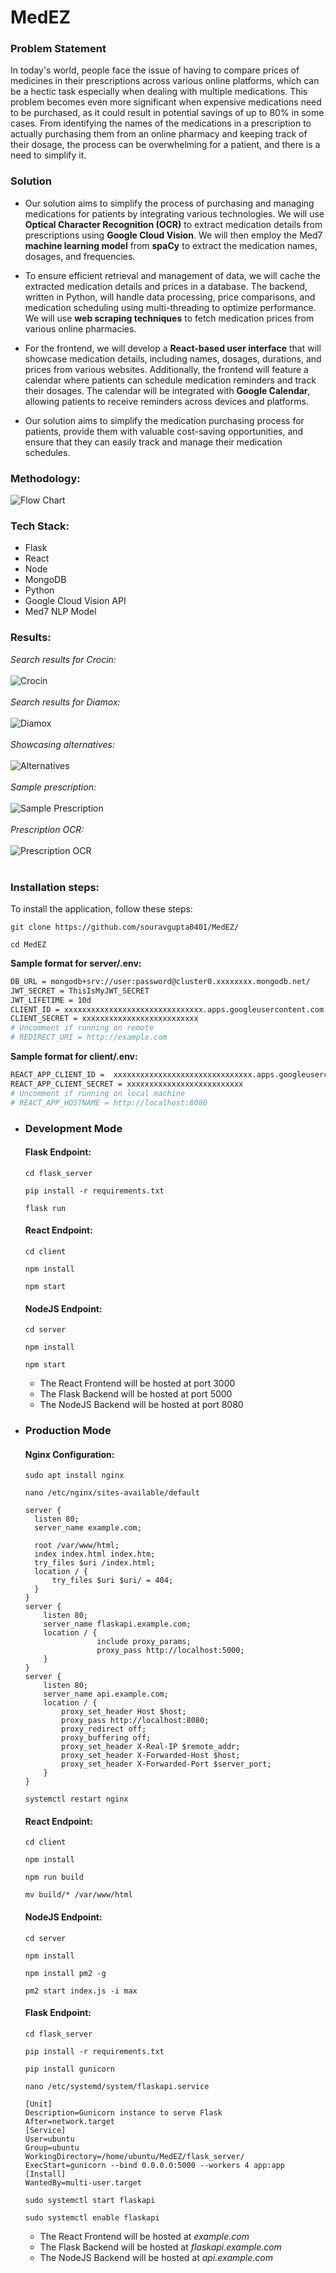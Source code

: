 # MedEZ

### Problem Statement

In today's world, people face the issue of having to compare prices of medicines in their prescriptions across various online platforms, which can be a hectic task especially when dealing with multiple medications. This problem becomes even more significant when expensive medications need to be purchased, as it could result in potential savings of up to 80% in some cases. From identifying the names of the medications in a prescription to actually purchasing them from an online pharmacy and keeping track of their dosage, the process can be overwhelming for a patient, and there is a need to simplify it.

### Solution

- Our solution aims to simplify the process of purchasing and managing medications for patients by integrating various technologies. We will use **Optical Character Recognition (OCR)** to extract medication details from prescriptions using **Google Cloud Vision**. We will then employ the Med7 **machine learning model** from **spaCy** to extract the medication names, dosages, and frequencies.

- To ensure efficient retrieval and management of data, we will cache the extracted medication details and prices in a database. The backend, written in Python, will handle data processing, price comparisons, and medication scheduling using multi-threading to optimize performance. We will use **web scraping techniques** to fetch medication prices from various online pharmacies.

- For the frontend, we will develop a **React-based user interface** that will showcase medication details, including names, dosages, durations, and prices from various websites. Additionally, the frontend will feature a calendar where patients can schedule medication reminders and track their dosages. The calendar will be integrated with **Google Calendar**, allowing patients to receive reminders across devices and platforms.

- Our solution aims to simplify the medication purchasing process for patients, provide them with valuable cost-saving opportunities, and ensure that they can easily track and manage their medication schedules.

### Methodology:

![Flow Chart](/assets/flow.png?raw=true)

### Tech Stack:

- Flask
- React
- Node
- MongoDB
- Python
- Google Cloud Vision API
- Med7 NLP Model

### Results:

_Search results for Crocin:_
<br/><br/>
![Crocin](</screenshots/Screenshot (06).png?raw=true>)
<br/><br/>
_Search results for Diamox:_
<br/><br/>
![Diamox](</screenshots/Screenshot (07).png?raw=true>)
<br/><br/>
_Showcasing alternatives:_
<br/><br/>
![Alternatives](</screenshots/Screenshot (08).png?raw=true>)
<br/><br/>
_Sample prescription:_
<br/><br/>
![Sample Prescription](/screenshots/prescription.jpeg?raw=true)
<br/><br/>
_Prescription OCR:_
<br/><br/>
![Prescription OCR](</screenshots/Screenshot (09).png?raw=true>)
<br/><br/>

### Installation steps:

To install the application, follow these steps:

```
git clone https://github.com/souravgupta0401/MedEZ/
```

```
cd MedEZ
```

**Sample format for server/.env:**

```bash
DB_URL = mongodb+srv://user:password@cluster0.xxxxxxxx.mongodb.net/
JWT_SECRET = ThisIsMyJWT_SECRET
JWT_LIFETIME = 10d
CLIENT_ID = xxxxxxxxxxxxxxxxxxxxxxxxxxxxxxx.apps.googleusercontent.com
CLIENT_SECRET = xxxxxxxxxxxxxxxxxxxxxxxxxx
# Uncomment if running on remote
# REDIRECT_URI = http://example.com
```

**Sample format for client/.env:**

```bash
REACT_APP_CLIENT_ID =  xxxxxxxxxxxxxxxxxxxxxxxxxxxxxxx.apps.googleusercontent.com
REACT_APP_CLIENT_SECRET = xxxxxxxxxxxxxxxxxxxxxxxxxx
# Uncomment if running on local machine
# REACT_APP_HOSTNAME = http://localhost:8080
```

- ### Development Mode

  #### Flask Endpoint:

  ```
  cd flask_server
  ```

  ```
  pip install -r requirements.txt
  ```

  ```
  flask run
  ```

  #### React Endpoint:

  ```
  cd client
  ```

  ```
  npm install
  ```

  ```
  npm start
  ```

  #### NodeJS Endpoint:

  ```
  cd server
  ```

  ```
  npm install
  ```

  ```
  npm start
  ```

  - The React Frontend will be hosted at port 3000
  - The Flask Backend will be hosted at port 5000
  - The NodeJS Backend will be hosted at port 8080

- ### Production Mode

  #### Nginx Configuration:

  ```
  sudo apt install nginx
  ```

  ```
  nano /etc/nginx/sites-available/default
  ```

  ```
  server {
    listen 80;
    server_name example.com;

    root /var/www/html;
    index index.html index.htm;
    try_files $uri /index.html;
    location / {
        try_files $uri $uri/ = 404;
    }
  }
  server {
      listen 80;
      server_name flaskapi.example.com;
      location / {
                  include proxy_params;
                  proxy_pass http://localhost:5000;
      }
  }
  server {
      listen 80;
      server_name api.example.com;
      location / {
          proxy_set_header Host $host;
          proxy_pass http://localhost:8080;
          proxy_redirect off;
          proxy_buffering off;
          proxy_set_header X-Real-IP $remote_addr;
          proxy_set_header X-Forwarded-Host $host;
          proxy_set_header X-Forwarded-Port $server_port;
      }
  }
  ```

  ```
  systemctl restart nginx
  ```

  #### React Endpoint:

  ```
  cd client
  ```

  ```
  npm install
  ```

  ```
  npm run build
  ```

  ```
  mv build/* /var/www/html
  ```

  #### NodeJS Endpoint:

  ```
  cd server
  ```

  ```
  npm install
  ```

  ```
  npm install pm2 -g
  ```

  ```
  pm2 start index.js -i max
  ```

  #### Flask Endpoint:

  ```
  cd flask_server
  ```

  ```
  pip install -r requirements.txt
  ```

  ```
  pip install gunicorn
  ```

  ```
  nano /etc/systemd/system/flaskapi.service
  ```

  ```
  [Unit]
  Description=Gunicorn instance to serve Flask
  After=network.target
  [Service]
  User=ubuntu
  Group=ubuntu
  WorkingDirectory=/home/ubuntu/MedEZ/flask_server/
  ExecStart=gunicorn --bind 0.0.0.0:5000 --workers 4 app:app
  [Install]
  WantedBy=multi-user.target
  ```

  ```
  sudo systemctl start flaskapi
  ```

  ```
  sudo systemctl enable flaskapi
  ```

  - The React Frontend will be hosted at _example.com_
  - The Flask Backend will be hosted at _flaskapi.example.com_
  - The NodeJS Backend will be hosted at _api.example.com_
